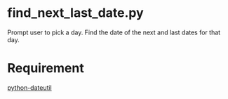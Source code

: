 # find_next_last_date.py

Prompt user to pick a day. Find the date of the next and last dates for that
day.

# Requirement

[python-dateutil](https://pypi.org/project/python-dateutil/)
